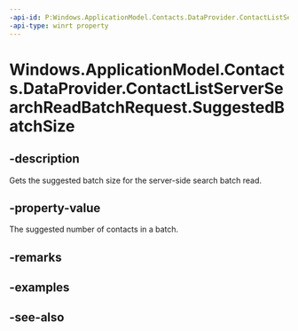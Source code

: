 ```yaml
---
-api-id: P:Windows.ApplicationModel.Contacts.DataProvider.ContactListServerSearchReadBatchRequest.SuggestedBatchSize
-api-type: winrt property
---
```


<!-- Property syntax
public uint SuggestedBatchSize { get; }
-->

# Windows.ApplicationModel.Contacts.DataProvider.ContactListServerSearchReadBatchRequest.SuggestedBatchSize

## -description
Gets the suggested batch size for the server-side search batch read.

## -property-value
The suggested number of contacts in a batch.

## -remarks

## -examples

## -see-also
